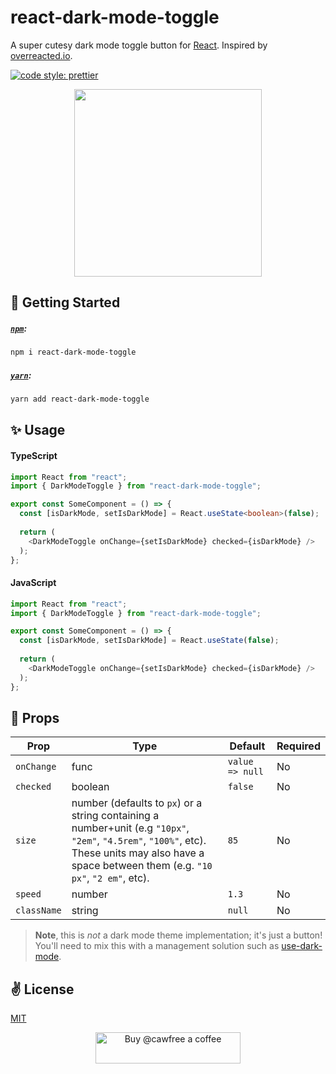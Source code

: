 # react-dark-mode-toggle

A super cutesy dark mode toggle button for [React](https://github.com/facebook/react). Inspired by [overreacted.io](https://overreacted.io/).

<a href="#badge">
    <img alt="code style: prettier" src="https://img.shields.io/badge/code_style-prettier-ff69b4.svg?style=flat-square"></a>

<p align="center">
  <img src="./assets/title.gif" width="300" height="300" />
</p>

## 🚀 Getting Started

##### [`npm`]():

```bash
npm i react-dark-mode-toggle
```

##### [`yarn`]():

```bash
yarn add react-dark-mode-toggle
```

## ✨ Usage

#### TypeScript

```typescript jsx
import React from "react";
import { DarkModeToggle } from "react-dark-mode-toggle";

export const SomeComponent = () => {
  const [isDarkMode, setIsDarkMode] = React.useState<boolean>(false);
  
  return (
    <DarkModeToggle onChange={setIsDarkMode} checked={isDarkMode} />
  );
};
```

#### JavaScript

```javascript
import React from "react";
import { DarkModeToggle } from "react-dark-mode-toggle";

export const SomeComponent = () => {
  const [isDarkMode, setIsDarkMode] = React.useState(false);
  
  return (
    <DarkModeToggle onChange={setIsDarkMode} checked={isDarkMode} />
  );
};
```

## 📌 Props

Prop                  | Type     | Default                   | Required
--------------------- | -------- | ------------------------- | --------
`onChange`|func|`value => null`|No
`checked`|boolean|`false`|No
`size`|number (defaults to `px`) or a string containing a number+unit (e.g `"10px"`, `"2em"`, `"4.5rem"`, `"100%"`, etc). These units may also have a space between them (e.g. `"10 px"`, `"2 em"`, etc).|`85`|No
`speed`|number|`1.3`|No
`className`|string|`null`|No|

> **Note**, this is _not_ a dark mode theme implementation; it's just a button! You'll need to mix this with a management solution such as [use-dark-mode](https://github.com/donavon/use-dark-mode).

## ✌️ License
[MIT](https://opensource.org/licenses/MIT)

<p align="center">
  <a href="https://www.buymeacoffee.com/cawfree">
    <img src="https://cdn.buymeacoffee.com/buttons/default-orange.png" alt="Buy @cawfree a coffee" width="232" height="50" />
  </a>
</p>


